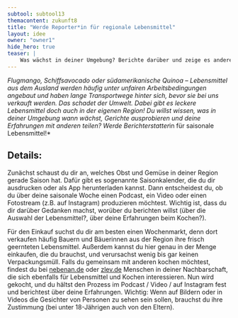 ```yaml
---
subtool: subtool13
themacontent: zukunft8
title: "Werde Reporter*in für regionale Lebensmittel"
layout: idee
owner: "owner1"
hide_hero: true
teaser: |
    Was wächst in deiner Umgebung? Berichte darüber und zeige es anderen.
---
```


*Flugmango, Schiffsavocado oder südamerikanische Quinoa – Lebensmittel aus dem Ausland werden häufig unter unfairen Arbeitsbedingungen angebaut und haben lange Transportwege hinter sich, bevor sie bei uns verkauft werden. Das schadet der Umwelt. Dabei gibt es leckere Lebensmittel doch auch in der eigenen Region! Du willst wissen, was in deiner Umgebung wann wächst, Gerichte ausprobieren und deine Erfahrungen mit anderen teilen? Werde Berichterstatter*in für saisonale Lebensmittel!*

## Details:
Zunächst schaust du dir an, welches Obst und Gemüse in deiner Region gerade Saison hat. Dafür gibt es sogenannte Saisonkalender, die du dir ausdrucken oder als App herunterladen kannst. Dann entscheidest du, ob du über deine saisonale Woche einen Podcast, ein Video oder einen Fotostream (z.B. auf Instagram) produzieren möchtest. Wichtig ist, dass du dir darüber Gedanken machst, worüber du berichten willst (über die Auswahl der Lebensmittel?, über deine Erfahrungen beim Kochen?).

Für den Einkauf suchst du dir am besten einen Wochenmarkt, denn dort verkaufen häufig Bauern und Bäuerinnen aus der Region ihre frisch geernteten Lebensmittel. Außerdem kannst du hier genau in der Menge einkaufen, die du brauchst, und verursachst wenig bis gar keinen Verpackungsmüll. Falls du gemeinsam mit anderen kochen möchtest, findest du bei [nebenan.de](https://nebenan.de) oder [zlev.de](https://zlev.de/projekte/zusammenessen/) Menschen in deiner Nachbarschaft, die sich ebenfalls für Lebensmittel und Kochen interessieren.
Nun wird gekocht, und du hältst den Prozess im Podcast / Video / auf Instagram fest und berichtest über deine Erfahrungen. Wichtig: Wenn auf Bildern oder in Videos die Gesichter von Personen zu sehen sein sollen, brauchst du ihre Zustimmung (bei unter 18-Jährigen auch von den Eltern).